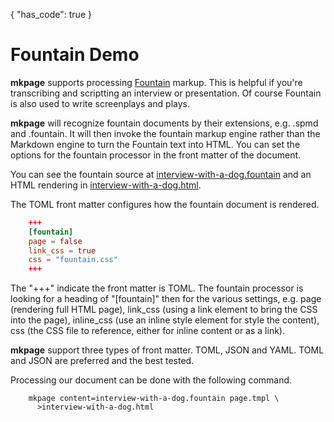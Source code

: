 {
    "has_code": true
}

# Fountain Demo

**mkpage** supports processing [Fountain](https://fountain.io) markup.
This is helpful if you're transcribing and scriptting an interview or 
presentation. Of course Fountain is also used to write screenplays and 
plays.

**mkpage** will recognize fountain documents by their extensions, 
e.g. .spmd and .fountain. It will then invoke the fountain markup 
engine rather than the Markdown engine to turn the Fountain text into 
HTML. You can set the options for the fountain processor in the 
front matter of the document.

You can see the fountain source at [interview-with-a-dog.fountain](interview-with-a-dog.fountain) and an HTML rendering in [interview-with-a-dog.html](interview-with-a-dog.html).


The TOML front matter configures how the fountain document is rendered.

```TOML
    +++
    [fountain]
    page = false
    link_css = true
    css = "fountain.css"
    +++
```

The "+++" indicate the front matter is TOML. The fountain processor is looking for a heading of "[fountain]" then for the various settings, e.g. page (rendering full HTML page), link_css (using a link element to bring the CSS into the page), inline_css (use an inline style element for style the content), css (the CSS file to reference, either for inline content or as a link).

**mkpage** support three types of front matter. TOML, JSON and YAML. TOML and JSON are preferred and the best tested.

Processing our document can be done with the following command.

```shell
    mkpage content=interview-with-a-dog.fountain page.tmpl \
      >interview-with-a-dog.html
```

